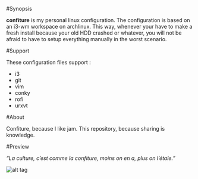 #Synopsis

**confiture** is my personal linux configuration. The configuration is based on an i3-wm workspace on archlinux.
This way, whenever your have to make a fresh install because your old HDD crashed or whatever, you will not be afraid to have to setup everything manually in the worst scenario.

#Support

These configuration files support :

* i3
* git
* vim
* conky
* rofi
* urxvt

#About

Confiture, because I like jam.
This repository, because sharing is knowledge.

#Preview

*“La culture, c’est comme la confiture, moins on en a, plus on l’étale.”*

![alt tag](https://pool.sybiload.com/git/confiture/confiture_1.jpg)
